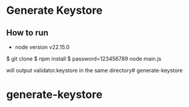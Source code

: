 

# Generate Keystore

## How to run
- node version v22.15.0

$ git clone <project>
$ npm install
$ password=123456789 node main.js

will output validator.keystore in the same directory# generate-keystore
# generate-keystore
